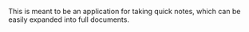 This is meant to be an application for taking quick notes, which can be
easily expanded into full documents.
